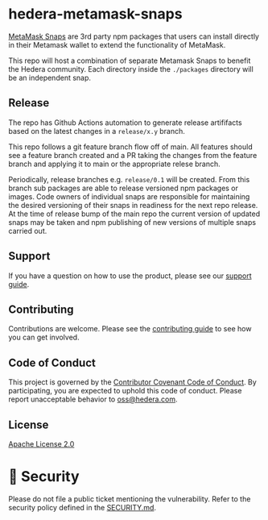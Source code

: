 # hedera-metamask-snaps

[MetaMask Snaps](https://support.metamask.io/hc/en-us/articles/18377120661019-Getting-started-with-MetaMask-Snaps) are 3rd party npm packages that users can install directly in their Metamask wallet to extend the functionality of MetaMask.

This repo will host a combination of separate Metamask Snaps to benefit the Hedera community.
Each directory inside the `./packages` directory will be an independent snap.

## Release

The repo has Github Actions automation to generate release artififacts based on the latest changes in a `release/x.y` branch.

This repo follows a git feature branch flow off of main.
All features should see a feature branch created and a PR taking the changes from the feature branch and applying it to main or the appropriate relese branch.

Periodically, release branches e.g. `release/0.1` will be created. From this branch sub packages are able to release versioned npm packages or images.
Code owners of individual snaps are responsible for maintaining the desired versioning of their snaps in readiness for the next repo release.
At the time of release bump of the main repo the current version of updated snaps may be taken and npm publishing of new versions of multiple snaps carried out.

## Support

If you have a question on how to use the product, please see our
[support guide](https://github.com/hashgraph/.github/blob/main/SUPPORT.md).

## Contributing

Contributions are welcome. Please see the
[contributing guide](https://github.com/hashgraph/.github/blob/main/CONTRIBUTING.md)
to see how you can get involved.

## Code of Conduct

This project is governed by the
[Contributor Covenant Code of Conduct](https://github.com/hashgraph/.github/blob/main/CODE_OF_CONDUCT.md). By
participating, you are expected to uphold this code of conduct. Please report unacceptable behavior
to [oss@hedera.com](mailto:oss@hedera.com).

## License

[Apache License 2.0](LICENSE)

# 🔐 Security

Please do not file a public ticket mentioning the vulnerability. Refer to the security policy defined in the [SECURITY.md](https://github.com/hashgraph/hedera-sourcify/blob/main/SECURITY.md).
